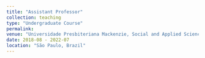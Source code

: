 ```yaml
---
title: "Assistant Professor"
collection: teaching
type: "Undergraduate Course"
permalink:
venue: "Universidade Presbiteriana Mackenzie, Social and Applied Sciences Center"
date: 2018-08 - 2022-07
location: "São Paulo, Brazil"    
---
```

